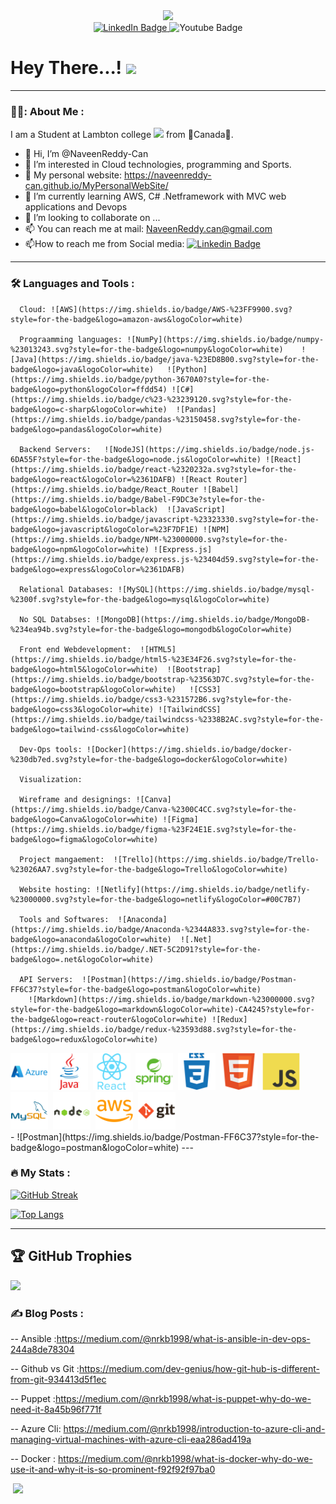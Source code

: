 
<div id="header" align="center">
   <img src="https://media.giphy.com/media/qgQUggAC3Pfv687qPC/giphy.gif" width="500"/>
</div>

<div id="badges" align="center"> 
   <a href="https://www.linkedin.com/in/naveen-reddy-8b7623252/">
  <img src="https://img.shields.io/badge/LinkedIn-blue?style=for-the-badge&logo=linkedin&logoColor=white" alt="LinkedIn Badge"/>
      <a>
  <img src="https://img.shields.io/badge/YouTube-red?style=for-the-badge&logo=youtube&logoColor=white" alt="Youtube Badge"/>
</div>



<h1>
  Hey There...!
  <img src="https://media.giphy.com/media/Wj7lNjMNDxSmc/giphy.gif" width="150px"/>
</h1>

---

<h3> 👨‍💻: About Me :</h3>
 <p> I am a Student at Lambton college <img src="https://media.giphy.com/media/WUlplcMpOCEmTGBtBW/giphy.gif" width="30"> from 🍁Canada🍁. </p>
 
- 👋 Hi, I’m @NaveenReddy-Can
- 👀 I’m interested in Cloud technologies, programming and Sports.
- 💁 My personal website: https://naveenreddy-can.github.io/MyPersonalWebSite/
- 🌱 I’m currently learning AWS, C# .Netframework with MVC web applications and Devops
- 💞️ I’m looking to collaborate on ...
- 📫 You can reach me at mail: NaveenReddy.can@gmail.com
- :mailbox:How to reach me from Social media: [![Linkedin Badge](https://img.shields.io/badge/-NaveenReddy-blue?style=flat&logo=Linkedin&logoColor=white)](https://www.linkedin.com/in/naveen-reddy-8b7623252/)
- ---

### :hammer_and_wrench: Languages and Tools :
      Cloud: ![AWS](https://img.shields.io/badge/AWS-%23FF9900.svg?style=for-the-badge&logo=amazon-aws&logoColor=white) 
      
      Prograamming languages: ![NumPy](https://img.shields.io/badge/numpy-%23013243.svg?style=for-the-badge&logo=numpy&logoColor=white)    ![Java](https://img.shields.io/badge/java-%23ED8B00.svg?style=for-the-badge&logo=java&logoColor=white)   ![Python](https://img.shields.io/badge/python-3670A0?style=for-the-badge&logo=python&logoColor=ffdd54) ![C#](https://img.shields.io/badge/c%23-%23239120.svg?style=for-the-badge&logo=c-sharp&logoColor=white)  ![Pandas](https://img.shields.io/badge/pandas-%23150458.svg?style=for-the-badge&logo=pandas&logoColor=white) 
      
      Backend Servers:   ![NodeJS](https://img.shields.io/badge/node.js-6DA55F?style=for-the-badge&logo=node.js&logoColor=white) ![React](https://img.shields.io/badge/react-%2320232a.svg?style=for-the-badge&logo=react&logoColor=%2361DAFB) ![React Router](https://img.shields.io/badge/React_Router ![Babel](https://img.shields.io/badge/Babel-F9DC3e?style=for-the-badge&logo=babel&logoColor=black)  ![JavaScript](https://img.shields.io/badge/javascript-%23323330.svg?style=for-the-badge&logo=javascript&logoColor=%23F7DF1E) ![NPM](https://img.shields.io/badge/NPM-%23000000.svg?style=for-the-badge&logo=npm&logoColor=white) ![Express.js](https://img.shields.io/badge/express.js-%23404d59.svg?style=for-the-badge&logo=express&logoColor=%2361DAFB) 
      
      Relational Databases: ![MySQL](https://img.shields.io/badge/mysql-%2300f.svg?style=for-the-badge&logo=mysql&logoColor=white)
      
      No SQL Databses: ![MongoDB](https://img.shields.io/badge/MongoDB-%234ea94b.svg?style=for-the-badge&logo=mongodb&logoColor=white)
      
      Front end Webdevelopment:  ![HTML5](https://img.shields.io/badge/html5-%23E34F26.svg?style=for-the-badge&logo=html5&logoColor=white)  ![Bootstrap](https://img.shields.io/badge/bootstrap-%23563D7C.svg?style=for-the-badge&logo=bootstrap&logoColor=white)   ![CSS3](https://img.shields.io/badge/css3-%231572B6.svg?style=for-the-badge&logo=css3&logoColor=white) ![TailwindCSS](https://img.shields.io/badge/tailwindcss-%2338B2AC.svg?style=for-the-badge&logo=tailwind-css&logoColor=white)  	
      
      Dev-Ops tools: ![Docker](https://img.shields.io/badge/docker-%230db7ed.svg?style=for-the-badge&logo=docker&logoColor=white)
      
      Visualization:
      
      Wireframe and designings: ![Canva](https://img.shields.io/badge/Canva-%2300C4CC.svg?style=for-the-badge&logo=Canva&logoColor=white) ![Figma](https://img.shields.io/badge/figma-%23F24E1E.svg?style=for-the-badge&logo=figma&logoColor=white)
      
      Project mangaement:  ![Trello](https://img.shields.io/badge/Trello-%23026AA7.svg?style=for-the-badge&logo=Trello&logoColor=white)
      
      Website hosting: ![Netlify](https://img.shields.io/badge/netlify-%23000000.svg?style=for-the-badge&logo=netlify&logoColor=#00C7B7)
      
      Tools and Softwares:  ![Anaconda](https://img.shields.io/badge/Anaconda-%2344A833.svg?style=for-the-badge&logo=anaconda&logoColor=white)  ![.Net](https://img.shields.io/badge/.NET-5C2D91?style=for-the-badge&logo=.net&logoColor=white) 
      
      API Servers:  ![Postman](https://img.shields.io/badge/Postman-FF6C37?style=for-the-badge&logo=postman&logoColor=white) 
        ![Markdown](https://img.shields.io/badge/markdown-%23000000.svg?style=for-the-badge&logo=markdown&logoColor=white)-CA4245?style=for-the-badge&logo=react-router&logoColor=white) ![Redux](https://img.shields.io/badge/redux-%23593d88.svg?style=for-the-badge&logo=redux&logoColor=white) 
<div>
    <img src="https://github.com/devicons/devicon/blob/master/icons/azure/azure-original-wordmark.svg" title="Azure" **alt="Azure" width="60" height="60"/>
  <img src="https://github.com/devicons/devicon/blob/master/icons/java/java-original-wordmark.svg" title="Java" alt="Java" width="60" height="60"/>&nbsp;
  <img src="https://github.com/devicons/devicon/blob/master/icons/react/react-original-wordmark.svg" title="React" alt="React" width="60" height="60"/>&nbsp;
  <img src="https://github.com/devicons/devicon/blob/master/icons/spring/spring-original-wordmark.svg" title="Spring" alt="Spring" width="60" height="60"/>&nbsp;
  <img src="https://github.com/devicons/devicon/blob/master/icons/css3/css3-plain-wordmark.svg"  title="CSS3" alt="CSS" width="60" height="60"/>&nbsp;
  <img src="https://github.com/devicons/devicon/blob/master/icons/html5/html5-original.svg" title="HTML5" alt="HTML" width="60" height="60"/>&nbsp;
  <img src="https://github.com/devicons/devicon/blob/master/icons/javascript/javascript-original.svg" title="JavaScript" alt="JavaScript" width="60" height="60"/>&nbsp;
  <img src="https://github.com/devicons/devicon/blob/master/icons/mysql/mysql-original-wordmark.svg" title="MySQL"  alt="MySQL" width="60" height="60"/>&nbsp;
  <img src="https://github.com/devicons/devicon/blob/master/icons/nodejs/nodejs-original-wordmark.svg" title="NodeJS" alt="NodeJS" width="60" height="60"/>&nbsp;
  <img src="https://github.com/devicons/devicon/blob/master/icons/amazonwebservices/amazonwebservices-plain-wordmark.svg" title="AWS" alt="AWS" width="60" height="60"/>&nbsp;
  <img src="https://github.com/devicons/devicon/blob/master/icons/git/git-original-wordmark.svg" title="Git" **alt="Git" width="60" height="60"/>
</div>
- ![Postman](https://img.shields.io/badge/Postman-FF6C37?style=for-the-badge&logo=postman&logoColor=white) 
---

### :fire: My Stats : 
[![GitHub Streak](http://github-readme-streak-stats.herokuapp.com?user=NaveenReddy-Can&theme=dark&background=000000&hide_border=true)](https://git.io/streak-stats)&nbsp;

[![Top Langs](https://github-readme-stats.vercel.app/api/top-langs/?username=NaveenReddy-Can&layout=compact&theme=vision-friendly-dark)](https://github.com/NaveenReddy-Can/github-readme-stats)

---
## 🏆 GitHub Trophies
![](https://github-profile-trophy.vercel.app/?username=NaveenReddy-Can&theme=radical&no-frame=false&no-bg=true&margin-w=4)

### :writing_hand: Blog Posts :
-- Ansible :https://medium.com/@nrkb1998/what-is-ansible-in-dev-ops-244a8de78304
      
-- Github vs Git :https://medium.com/dev-genius/how-git-hub-is-different-from-git-934413d5f1ec
      
-- Puppet :https://medium.com/@nrkb1998/what-is-puppet-why-do-we-need-it-8a45b96f771f
      
-- Azure Cli: https://medium.com/@nrkb1998/introduction-to-azure-cli-and-managing-virtual-machines-with-azure-cli-eaa286ad419a
      
-- Docker : https://medium.com/@nrkb1998/what-is-docker-why-do-we-use-it-and-why-it-is-so-prominent-f92f92f97ba0
<!---
NaveenReddy-Can/NaveenReddy-Can is a ✨ special ✨ repository because its `README.md` (this file) appears on your GitHub profile.
You can click the Preview link to take a look at your changes.
--->
<img src="https://komarev.com/ghpvc/?username=NaveenReddy-Can&style=flat-square&color=blue" alt=""/>
<img src="https://media.giphy.com/media/M9gbBd9nbDrOTu1Mqx/giphy.gif" width="100"/>
